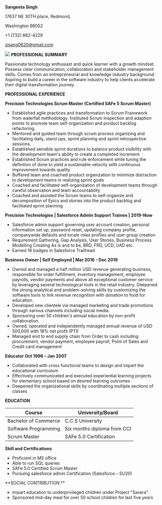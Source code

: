  **Sangeeta Singh**

17637 NE 30TH place, Redmond,

Washington 98052

+1 (732) 682-4228

sisang0620@gmail.com

![](RackMultipart20200928-4-1hbh1ho_html_49609bdfc72f6e65.png) **PROFESSIONAL SUMMARY**

Passionate technology enthusiast and quick learner with a growth mindset. Possess clear communication, collaboration and stakeholder management skills. Comes from an entrepreneurial and knowledge industry background. Aspiring to build a career in the software industry to help clients accelerate their digital transformation journey.

**PROFESSIONAL EXPERIENCE**

**Precision Technologies Scrum Master (Certified SAFe 5 Scrum Master)**

- Established agile practices and transformation to Scrum Framework from waterfall methodology. Instituted Scrum inspection and adaption points to promote team self-organization and product backlog refactoring.
- Mentored and guided team through scrum process organizing and facilitating daily, stand ups, sprint planning and sprint retrospective sessions.
- Established sensible sprint durations to balance product visibility with the development team&#39;s ability to create a completed increment
- Established Scrum practices and rule enforcement while tuning the definition of done to yield a sustainable velocity with continuous improvement towards quality
- Buffered team and coached product organization to minimize distraction to development teams in realizing sprint goals
- Coached and facilitated self-organization of development teams through careful observation and team accountability
- Coached and assisted the Scrum teams to self-organize and decomposition of Epics and stories into the product backlog and facilitated sprint planning

**Precision Technologies | Salesforce Admin Support Trainee | 2019-Now**

- Salesforce admin support governing user account creation, personal information set up, password reset, updating company profile, companywide defaults and locale roles profiles and user group creation
- Requirement Gathering, Gap Analysis, User Stories, Business Process Modelling Creating As is and to be, BRD, FRD, UCD, UAD etc.
- Earned 16 badges in Salesforce Trailhead

**Business Owner | Self Employed | Mar 2016 - Dec 2019**

- Owned and managed a half million USD revenue generating business, responsible for order fulfillment, inventory management, employee payrolls, vendor payments and above all exceptional customer service by leveraging several technological tools in the retail industry. Deepened the strong analytical and problem-solving skills by customizing the software tools to link revenue recognition with donation to food for education.
- Developed new clientele via managed marketing and trade promotions through various channels including social media.
- Sponsoring over 50 children&#39;s annual education by non-profit collaboration.
- Owned, operated and independently managed annual revenue of USD 500,000 with 18% net profit (PTI)
- Managed end to end supply chain from Order to cash including procurement, vendor payment, employee payroll, Point of Sales and Credit card management

**Educator Oct 1996 – Jan 2007**

- Collaborated with cross functional teams to design and impart the educational curriculum
- Effectively communicated and executed experiential learning projects for elementary school based on desired learning outcomes
- Deepened the organizational skills by coordinating multiple sections of classes

**EDUCATION**

| **Course** | **University/Board** |
| --- | --- |
| Bachelor of Commerce | C.C.S University |
| Software Programming  | Six months diploma from CCI |
| Scrum Master | SAFe 5.0 Certification |

**Skill and Certifications**

- Proficient in MS office
- Able to run SQL queries
- SAFe 5.0 Certified Scrum Master
- Pursuing salesforce admin Certification (Salesforce – SU20)

**SOCIAL CONTRIBUTION **

- Impart education to underprivileged children under Project &quot;Savera&quot;.
- Sponsored mid-day meal for over 50 school children for last five years

